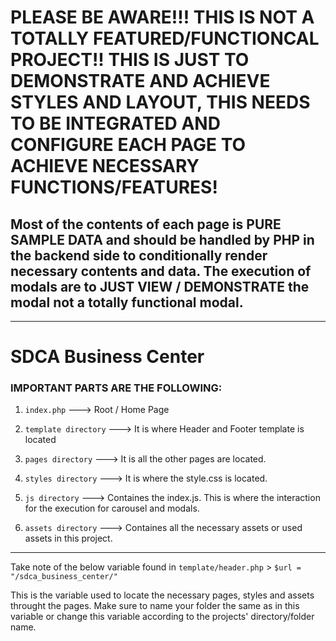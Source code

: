 # PLEASE BE AWARE!!! THIS IS NOT A TOTALLY FEATURED/FUNCTIONCAL PROJECT!! THIS IS JUST TO DEMONSTRATE AND ACHIEVE STYLES AND LAYOUT, THIS NEEDS TO BE INTEGRATED AND CONFIGURE EACH PAGE TO ACHIEVE NECESSARY FUNCTIONS/FEATURES!

## Most of the contents of each page is PURE SAMPLE DATA and should be handled by PHP in the backend side to conditionally render necessary contents and data. The execution of modals are to JUST VIEW / DEMONSTRATE the modal not a totally functional modal.

---

# SDCA Business Center

### IMPORTANT PARTS ARE THE FOLLOWING:

1. `index.php` ---> Root / Home Page

2. `template directory` ---> It is where Header and Footer template is located

3. `pages directory` ---> It is all the other pages are located.

4. `styles directory` ---> It is where the style.css is located.

5. `js directory` ---> Containes the index.js. This is where the interaction for the execution for carousel and modals.

6. `assets directory` ---> Containes all the necessary assets or used assets in this project.

---

Take note of the below variable found in `template/header.php` > `$url = "/sdca_business_center/"`

This is the variable used to locate the necessary pages, styles and assets throught the pages. Make sure to name your folder the same as in this variable or change this variable according to the projects' directory/folder name.

